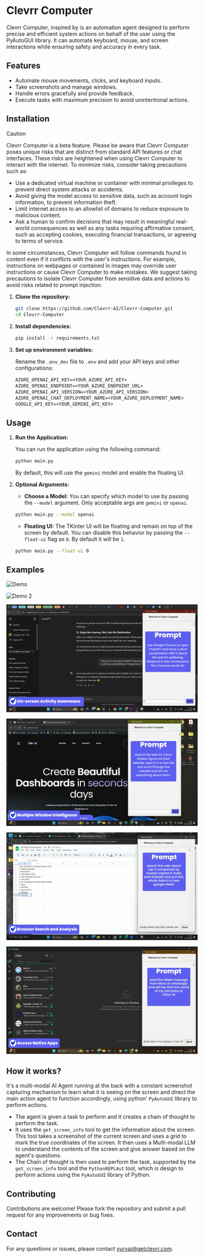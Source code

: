 # Clevrr Computer

Clevrr Computer, inspired by  is an automation agent designed to perform precise and efficient system actions on behalf of the user using the PyAutoGUI library. It can automate keyboard, mouse, and screen interactions while ensuring safety and accuracy in every task.

## Features

- Automate mouse movements, clicks, and keyboard inputs.
- Take screenshots and manage windows.
- Handle errors gracefully and provide feedback.
- Execute tasks with maximum precision to avoid unintentional actions.

## Installation

> [!CAUTION]
> Clevrr Computer is a beta feature. Please be aware that Clevrr Computer poses unique risks that are distinct from standard API features or chat interfaces. These risks are heightened when using Clevrr Computer to interact with the internet. To minimize risks, consider taking precautions such as:
>
> - Use a dedicated virtual machine or container with minimal privileges to prevent direct system attacks or accidents.
> - Avoid giving the model access to sensitive data, such as account login information, to prevent information theft.
> - Limit internet access to an allowlist of domains to reduce exposure to malicious content.
> - Ask a human to confirm decisions that may result in meaningful real-world consequences as well as any tasks requiring affirmative consent, such as accepting cookies, executing financial transactions, or agreeing to terms of service.
>
> In some circumstances, Clevrr Computer will follow commands found in content even if it conflicts with the user's instructions. For example, instructions on webpages or contained in images may override user instructions or cause Clevrr Computer to make mistakes. We suggest taking precautions to isolate Clevrr Computer from sensitive data and actions to avoid risks related to prompt injection.


1. **Clone the repository:**

   ```bash
   git clone https://github.com/Clevrr-AI/Clevrr-Computer.git
   cd Clevrr-Computer
   ```

2. **Install dependencies:**

   ```bash
   pip install -r requirements.txt
   ```

3. **Set up environment variables:**

   Rename the `.env_dev` file to `.env` and add your API keys and other configurations:

   ```plaintext
   AZURE_OPENAI_API_KEY=<YOUR_AZURE_API_KEY>
   AZURE_OPENAI_ENDPOINT=<YOUR_AZURE_ENDPOINT_URL>
   AZURE_OPENAI_API_VERSION=<YOUR_AZURE_API_VERSION>
   AZURE_OPENAI_CHAT_DEPLOYMENT_NAME=<YOUR_AZURE_DEPLOYMENT_NAME>
   GOOGLE_API_KEY=<YOUR_GEMINI_API_KEY>
   ```

## Usage

1. **Run the Application:**

   You can run the application using the following command:

   ```bash
   python main.py
   ```

   By default, this will use the `gemini` model and enable the floating UI.

2. **Optional Arguments:**

    - **Choose a Model:**
    You can specify which model to use by passing the `--model` argument. Only acceptable args are `gemini` or `openai`.

    ```bash
    python main.py --model openai
    ```

    - **Floating UI:**
    The TKinter UI will be floating and remain on top of the screen by default. You can disable this behavior by passing the `--float-ui` flag as `0`. By default it will be `1`.

    ```bash
    python main.py --float-ui 0
    ```


## Examples

![Demo](./examples/demo.gif)

![Demo 2](./examples/demo_2.gif)

![Example 1](./examples/2.png)

![Example 2](./examples/3.png)

![Example 3](./examples/4.png)

![Example 4](./examples/5.png)


## How it works?
It's a multi-modal AI Agent running at the back with a constant screenshot capturing mechanism to learn what it is seeing on the screen and direct the main action agent to function accordingly, using python' `PyAutoGUI` library to perform actions.
- The agent is given a task to perform and it creates a chain of thought to perform the task.
- It uses the `get_screen_info` tool to get the information about the screen. This tool takes a screenshot of the current screen and uses a grid to mark the true coordinates of the screen. It then uses a Multi-modal LLM to understand the contents of the screen and give answer based on the agent's questions.
- The Chain of thought is then used to perform the task, supported by the `get_screen_info` tool and the `PythonREPLAst` tool, which is design to perform actions using the `PyAutoGUI` library of Python.


## Contributing

Contributions are welcome! Please fork the repository and submit a pull request for any improvements or bug fixes.

## Contact

For any questions or issues, please contact [yurvaj@getclevrr.com](mailto:yurvaj@getclevrr.com).
